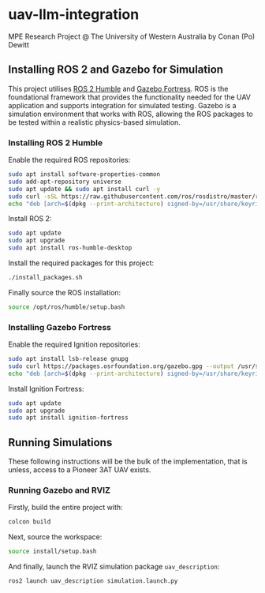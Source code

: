 # uav-llm-integration
MPE Research Project @ The University of Western Australia by Conan (Po) Dewitt

## Installing ROS 2 and Gazebo for Simulation
This project utilises [ROS 2 Humble](https://docs.ros.org/en/humble/Installation/Ubuntu-Install-Debs.html) and [Gazebo Fortress](https://gazebosim.org/docs/fortress/install_ubuntu/). ROS is the foundational framework that provides the functionality needed for the UAV application and supports integration for simulated testing. Gazebo is a simulation environment that works with ROS, allowing the ROS packages to be tested within a realistic physics-based simulation.

### Installing ROS 2 Humble
Enable the required ROS repositories:
```sh
sudo apt install software-properties-common
sudo add-apt-repository universe
sudo apt update && sudo apt install curl -y
sudo curl -sSL https://raw.githubusercontent.com/ros/rosdistro/master/ros.key -o /usr/share/keyrings/ros-archive-keyring.gpg
echo "deb [arch=$(dpkg --print-architecture) signed-by=/usr/share/keyrings/ros-archive-keyring.gpg] http://packages.ros.org/ros2/ubuntu $(. /etc/os-release && echo $UBUNTU_CODENAME) main" | sudo tee /etc/apt/sources.list.d/ros2.list > /dev/null
```

Install ROS 2:
```sh
sudo apt update
sudo apt upgrade
sudo apt install ros-humble-desktop
```

Install the required packages for this project:
```sh
./install_packages.sh
```

Finally source the ROS installation:
```sh
source /opt/ros/humble/setup.bash
```

### Installing Gazebo Fortress
Enable the required Ignition repositories:
```sh
sudo apt install lsb-release gnupg
sudo curl https://packages.osrfoundation.org/gazebo.gpg --output /usr/share/keyrings/pkgs-osrf-archive-keyring.gpg
echo "deb [arch=$(dpkg --print-architecture) signed-by=/usr/share/keyrings/pkgs-osrf-archive-keyring.gpg] http://packages.osrfoundation.org/gazebo/ubuntu-stable $(lsb_release -cs) main" | sudo tee /etc/apt/sources.list.d/gazebo-stable.list > /dev/null
```

Install Ignition Fortress:
```sh
sudo apt update
sudo apt upgrade
sudo apt install ignition-fortress
```

## Running Simulations
These following instructions will be the bulk of the implementation, that is unless, access to a Pioneer 3AT UAV exists.

### Running Gazebo and RVIZ
Firstly, build the entire project with:
```sh
colcon build
```

Next, source the workspace:
```sh
source install/setup.bash
```

And finally, launch the RVIZ simulation package `uav_description`:
```sh
ros2 launch uav_description simulation.launch.py
```